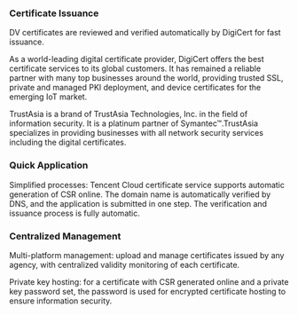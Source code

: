 ### Certificate Issuance
DV certificates are reviewed and verified automatically by DigiCert for fast issuance.

As a world-leading digital certificate provider, DigiCert offers the best certificate services to its global customers. It has remained a reliable partner with many top businesses around the world, providing trusted SSL, private and managed PKI deployment, and device certificates for the emerging IoT market.

TrustAsia is a brand of TrustAsia Technologies, Inc. in the field of information security. It is a platinum partner of Symantec™.TrustAsia specializes in providing businesses with all network security services including the digital certificates.

### Quick Application
Simplified processes: Tencent Cloud certificate service supports automatic generation of CSR online. The domain name is automatically verified by DNS, and the application is submitted in one step. The verification and issuance process is fully automatic.

### Centralized Management
Multi-platform management: upload and manage certificates issued by any agency, with centralized validity monitoring of each certificate.

Private key hosting: for a certificate with CSR generated online and a private key password set, the password is used for encrypted certificate hosting to ensure information security.

